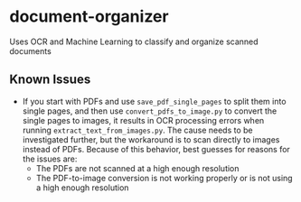 # document-organizer
Uses OCR and Machine Learning to classify and organize scanned documents

## Known Issues
- If you start with PDFs and use `save_pdf_single_pages` to split them into single pages, and then use `convert_pdfs_to_image.py` to convert the single pages to images, it results in OCR processing errors when running `extract_text_from_images.py`. The cause needs to be investigated further, but the workaround is to scan directly to images instead of PDFs. Because of this behavior, best guesses for reasons for the issues are:
  - The PDFs are not scanned at a high enough resolution
  - The PDF-to-image conversion is not working properly or is not using a high enough resolution
